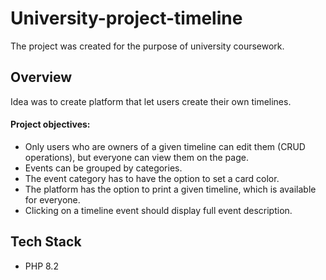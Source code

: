 # University-project-timeline
The project was created for the purpose of university coursework.

## Overview
Idea was to create platform that let users create their own timelines.
#### Project objectives:
- Only users who are owners of a given timeline can edit them (CRUD operations), but everyone can view them on the page.
- Events can be grouped by categories.
- The event category has to have the option to set a card color.
- The platform has the option to print a given timeline, which is available for everyone.
- Clicking on a timeline event should display full event description.


## Tech Stack
- PHP 8.2

